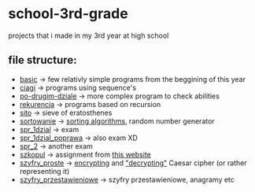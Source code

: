 # school-3rd-grade
projects that i made in my 3rd year at high school

## file structure:
- [basic](basic) -> few relativly simple programs from the beggining of this year
- [ciagi](ciagi) -> programs using sequence's
- [po-drugim-dziale](po-drugim-dziale) -> more complex program to check abilities 
- [rekurencja](rekurencja) -> programs based on recursion
- [sito](sito) -> sieve of eratosthenes
- [sortowanie](sortowanie) -> [sorting algorithms](sortowanie/bubble.py), random number generator
- [spr_1dzial](spr_1) -> exam
- [spr_1dzial_poprawa](spr_1d_popr) -> also exam XD
- [spr_2](spr_2) -> another exam
- [szkopul](szkopul) -> assignment from [this website](https://szkopul.edu.pl/)
- [szyfry_proste](szyfry_proste) -> [encrypting](szyfrowanie/szyfrowanie_do_pliku.py) and ["decrypting"](szyfrowanie/czestotliwosc_cyfer.ipynb) Caesar cipher (or rather representing it)
- [szyfry_przestawieniowe](szyfry_przestawieniowe) -> szyfry przestawieniowe, anagramy etc